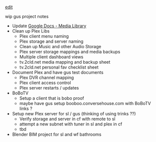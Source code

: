 [edit]()

wip gus project notes

- Update [Google Docs - Media Library](https://docs.google.com/spreadsheets/d/1QtCblfwwH6PWYOKnIw2m4DKLni8KrVynXM6Xslb7mGg/edit#gid=0)
- Clean up Plex Libs
  - Plex client menu naming
  - Plex storage and server naming
  - Clean up Music and other Audio Storage
  - Plex server storage mappings and media backups
  - Multiple client dashboard views
  - tv.2cld.net media mapping and backup sheet
  - tv.2cld.net personal fav checklist sheet 
- Document Plex and have gus test documents
  - Plex DVR channel mapping
  - Plex client access control
  - Plex server restarts / updates
- BoBoTV
  - Setup a client that is bobo proof
  - maybe have gus setup booboo.conversehouse.com with BoBoTV links ?
- Setup new Plex server for sl / gus (thinking of using trinks ??)
  - Verify storage and server in cf with remote to sl
  - attempt a new subnet with tuner in sl and plex in cf
  - tbd
- Blender BIM project for sl and wf bathrooms
  
